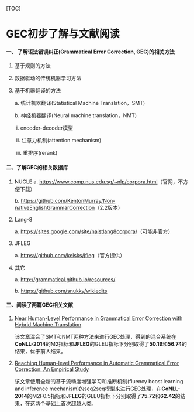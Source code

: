 [TOC]

# GEC初步了解与文献阅读

#### 一、 了解语法错误纠正(Grammatical Error Correction, GEC)的相关方法

1. 基于规则的方法

2. 数据驱动的传统机器学习方法

3. 基于机器翻译的方法

   a. 统计机器翻译(Statistical Machine Translation，SMT)

   b. 神经机器翻译(Neural machine translation，NMT)

   ​	i. encoder-decoder模型

   ​	ii. 注意力机制(attention mechanism)

   ​	iii. 重排序(rerank)

#### 二、了解GEC的相关数据库

1. NUCLE
   a. <https://www.comp.nus.edu.sg/~nlp/corpora.html>（官网，不方便下载）

   b. <https://github.com/KentonMurray/Non-nativeEnglishGrammarCorrection>（2.2版本）

2. Lang-8

   a. <https://sites.google.com/site/naistlang8corpora/>（可能非官方）

3. JFLEG

   a. <https://github.com/keisks/jfleg>（官方提供）

4. 其它

   a. <http://grammatical.github.io/resources/>

   b. <https://github.com/snukky/wikiedits>

#### 三、阅读了两篇GEC相关文献

1. [Near Human-Level Performance in Grammatical Error Correction with Hybrid Machine Translation](https://arxiv.org/pdf/1804.05945.pdf)

   该文章混合了SMT和NMT两种方法来进行GEC处理，得到的混合系统在**CoNLL-2014**的M2指标和**JFLEG**的GLEU指标下分别取得了**50.19**和**56.74**的结果，优于前人结果。

2. [Reaching Human-level Performance in Automatic Grammatical Error Correction: An Empirical Study](https://arxiv.org/abs/1807.01270)

   该文章使用全新的基于流畅度增强学习和推断机制(fluency boost learning and inference mechanism)的seq2seq模型来进行GEC处理，在**CoNLL-2014**的M2F0.5指标和**JFLEG**的GLEU指标下分别取得了**75.72**和**62.42**的结果，在这两个基础上首次超越人类。